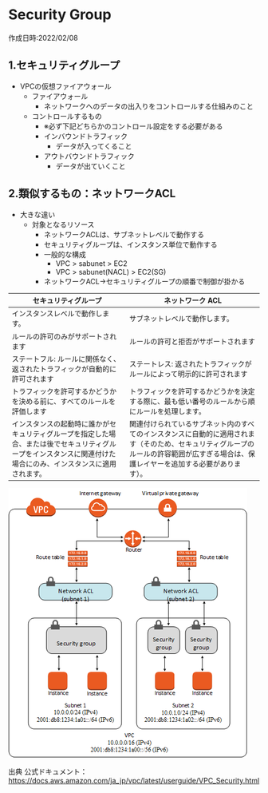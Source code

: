 # Security Group
作成日時:2022/02/08

## 1.セキュリティグループ
* VPCの仮想ファイアウォール
  * ファイアウォール
    * ネットワークへのデータの出入りをコントロールする仕組みのこと
  * コントロールするもの
    * ※必ず下記どちらかのコントロール設定をする必要がある
    * インバウンドトラフィック
      * データが入ってくること
    * アウトバウンドトラフィック
      * データが出ていくこと

## 2.類似するもの：ネットワークACL
- 大きな違い
  - 対象となるリソース
    - ネットワークACLは、サブネットレベルで動作する
    - セキュリティグループは、インスタンス単位で動作する
    - 一般的な構成
      - VPC > sabunet > EC2
      - VPC > sabunet(NACL) > EC2(SG)
    - ネットワークACL→セキュリティグループの順番で制御が掛かる

セキュリティグループ | ネットワーク ACL
-- | --
インスタンスレベルで動作します。 | サブネットレベルで動作します。
ルールの許可のみがサポートされます | ルールの許可と拒否がサポートされます
ステートフル: ルールに関係なく、返されたトラフィックが自動的に許可されます | ステートレス: 返されたトラフィックがルールによって明示的に許可されます
トラフィックを許可するかどうかを決める前に、すべてのルールを評価します | トラフィックを許可するかどうかを決定する際に、最も低い番号のルールから順にルールを処理します。
インスタンスの起動時に誰かがセキュリティグループを指定した場合、または後でセキュリティグループをインスタンスに関連付けた場合にのみ、インスタンスに適用されます。 | 関連付けられているサブネット内のすべてのインスタンスに自動的に適用されます（そのため、セキュリティグループのルールの許容範囲が広すぎる場合は、保護レイヤーを追加する必要があります）。


![](2022-02-10-23-20-03.png)

出典 公式ドキュメント：https://docs.aws.amazon.com/ja_jp/vpc/latest/userguide/VPC_Security.html
